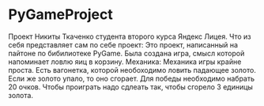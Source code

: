 # PyGameProject
Проект Никиты Ткаченко студента второго курса Яндекс Лицея. 
Что из себя представляет сам по себе проект:
Это проект, написанный на пайтоне по бибилиотеке PyGame. Была создана игра, смысл которой напоминает ловлю яиц в корзину.
Механика:
Механика игры крайне проста. Есть вагонетка, которой необоходимо ловить падающее золото. Если же золото упало, то оно сгорает. Для победы необходимо набрать 20 очков. Чтобы проиграть надо сдлеать так, чтобы сгорело 3 единицы золота.
